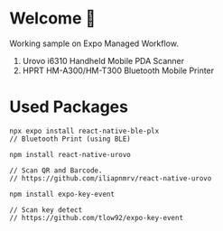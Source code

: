 # Welcome 👋

Working sample on Expo Managed Workflow.

1. Urovo i6310 Handheld Mobile PDA Scanner
2. HPRT HM-A300/HM-T300 Bluetooth Mobile Printer

# Used Packages

```
npx expo install react-native-ble-plx
// Bluetooth Print (using BLE)

npm install react-native-urovo

// Scan QR and Barcode.
// https://github.com/iliapnmrv/react-native-urovo

npm install expo-key-event

// Scan key detect
// https://github.com/tlow92/expo-key-event
```
